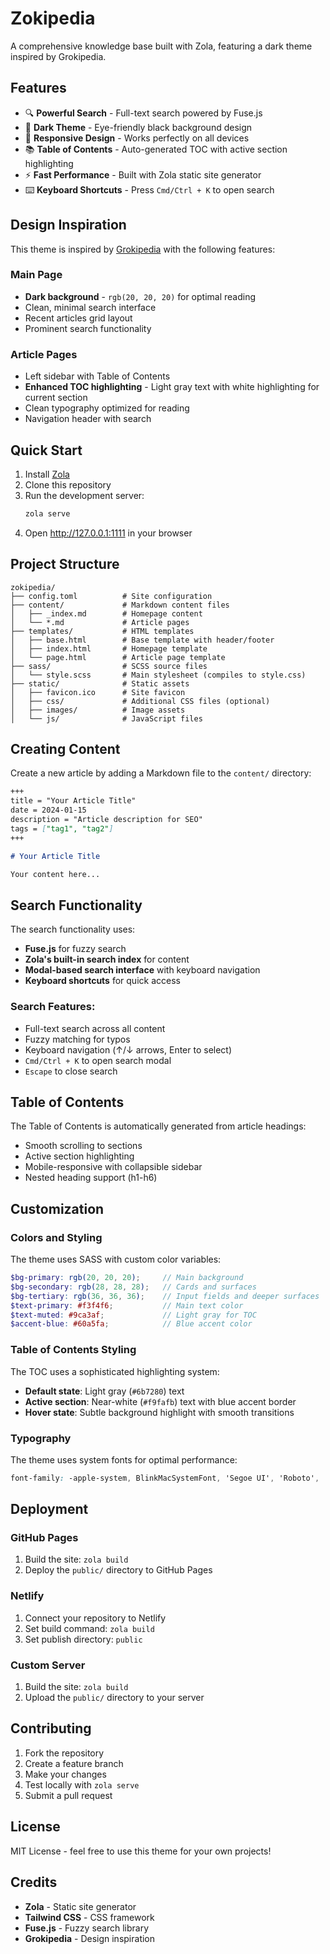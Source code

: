 # Zokipedia

A comprehensive knowledge base built with Zola, featuring a dark theme inspired by Grokipedia.

## Features

- 🔍 **Powerful Search** - Full-text search powered by Fuse.js
- 🌙 **Dark Theme** - Eye-friendly black background design
- 📱 **Responsive Design** - Works perfectly on all devices
- 📚 **Table of Contents** - Auto-generated TOC with active section highlighting
- ⚡ **Fast Performance** - Built with Zola static site generator
- ⌨️ **Keyboard Shortcuts** - Press `Cmd/Ctrl + K` to open search

## Design Inspiration

This theme is inspired by [Grokipedia](https://grokipedia.com) with the following features:

### Main Page
- **Dark background** - `rgb(20, 20, 20)` for optimal reading
- Clean, minimal search interface
- Recent articles grid layout
- Prominent search functionality

### Article Pages
- Left sidebar with Table of Contents
- **Enhanced TOC highlighting** - Light gray text with white highlighting for current section
- Clean typography optimized for reading
- Navigation header with search

## Quick Start

1. Install [Zola](https://www.getzola.org/documentation/getting-started/installation/)
2. Clone this repository
3. Run the development server:
   ```bash
   zola serve
   ```
4. Open http://127.0.0.1:1111 in your browser

## Project Structure

```
zokipedia/
├── config.toml          # Site configuration
├── content/             # Markdown content files
│   ├── _index.md        # Homepage content
│   └── *.md             # Article pages
├── templates/           # HTML templates
│   ├── base.html        # Base template with header/footer
│   ├── index.html       # Homepage template
│   └── page.html        # Article page template
├── sass/                # SCSS source files
│   └── style.scss       # Main stylesheet (compiles to style.css)
├── static/              # Static assets
│   ├── favicon.ico      # Site favicon
│   ├── css/             # Additional CSS files (optional)
│   ├── images/          # Image assets
│   └── js/              # JavaScript files
```

## Creating Content

Create a new article by adding a Markdown file to the `content/` directory:

```markdown
+++
title = "Your Article Title"
date = 2024-01-15
description = "Article description for SEO"
tags = ["tag1", "tag2"]
+++

# Your Article Title

Your content here...
```

## Search Functionality

The search functionality uses:
- **Fuse.js** for fuzzy search
- **Zola's built-in search index** for content
- **Modal-based search interface** with keyboard navigation
- **Keyboard shortcuts** for quick access

### Search Features:
- Full-text search across all content
- Fuzzy matching for typos
- Keyboard navigation (↑/↓ arrows, Enter to select)
- `Cmd/Ctrl + K` to open search modal
- `Escape` to close search

## Table of Contents

The Table of Contents is automatically generated from article headings:
- Smooth scrolling to sections
- Active section highlighting
- Mobile-responsive with collapsible sidebar
- Nested heading support (h1-h6)

## Customization

### Colors and Styling

The theme uses SASS with custom color variables:

```scss
$bg-primary: rgb(20, 20, 20);     // Main background
$bg-secondary: rgb(28, 28, 28);   // Cards and surfaces  
$bg-tertiary: rgb(36, 36, 36);    // Input fields and deeper surfaces
$text-primary: #f3f4f6;           // Main text color
$text-muted: #9ca3af;             // Light gray for TOC
$accent-blue: #60a5fa;            // Blue accent color
```

### Table of Contents Styling

The TOC uses a sophisticated highlighting system:
- **Default state**: Light gray (`#6b7280`) text
- **Active section**: Near-white (`#f9fafb`) text with blue accent border
- **Hover state**: Subtle background highlight with smooth transitions

### Typography

The theme uses system fonts for optimal performance:
```css
font-family: -apple-system, BlinkMacSystemFont, 'Segoe UI', 'Roboto', ...
```

## Deployment

### GitHub Pages

1. Build the site: `zola build`
2. Deploy the `public/` directory to GitHub Pages

### Netlify

1. Connect your repository to Netlify
2. Set build command: `zola build`
3. Set publish directory: `public`

### Custom Server

1. Build the site: `zola build`
2. Upload the `public/` directory to your server

## Contributing

1. Fork the repository
2. Create a feature branch
3. Make your changes
4. Test locally with `zola serve`
5. Submit a pull request

## License

MIT License - feel free to use this theme for your own projects!

## Credits

- **Zola** - Static site generator
- **Tailwind CSS** - CSS framework
- **Fuse.js** - Fuzzy search library
- **Grokipedia** - Design inspiration
